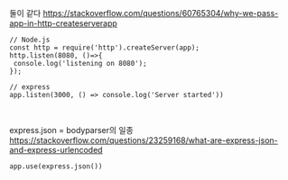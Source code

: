 둘이 같다
https://stackoverflow.com/questions/60765304/why-we-pass-app-in-http-createserverapp
```JS
// Node.js
const http = require('http').createServer(app);
http.listen(8080, ()=>{
 console.log('listening on 8080');
});

// express
app.listen(3000, () => console.log('Server started'))
```

<br>

express.json = bodyparser의 일종
https://stackoverflow.com/questions/23259168/what-are-express-json-and-express-urlencoded
```
app.use(express.json())
```
